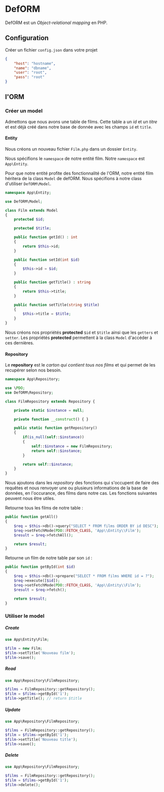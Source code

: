 # DefORM

DefORM est un *Object-relational mapping* en PHP.

## Configuration

Créer un fichier `config.json` dans votre projet 

```json
{
    "host": "hostname",
    "name": "dbname",
    "user": "root",
    "pass": "root"
}
```

## l'ORM

### Créer un model

Admettons que nous avons une table de films. Cette table a un *id* et un *titre* et est déjà créé dans notre base de donnée avec les champs `id` et `title`.

#### Entity

Nous créons un nouveau fichier `Film.php` dans un dossier `Entity`.

Nous spécifions le `namespace` de notre entité film. Notre `namespace` est `App\Entity`.

Pour que notre entité profite des fonctionnalité de l'ORM, notre entité film héritera de la class `Model` de defORM. Nous spécifions à notre class d'utiliser `DefORM\Model`.

```php
namespace App\Entity;

use DefORM\Model;

class Film extends Model 
{
    protected $id;

    protected $title;

    public function getId() : int 
    {
        return $this->id;
    }

    public function setId(int $id)
    {
        $this->id = $id;
    }

    public function getTitle() : string 
    {
        return $this->title;
    }

    public function setTitle(string $title)
    {
        $this->title = $title;
    }
}
```

Nous créons nos propriétés **protected** `$id` et `$title` ainsi que les `getters` et `setter`. Les propriétés **protected** permettent à la class `Model` d'accéder à ces dernières.

#### Repository

Le **repository** est le *carton qui contient tous nos films* et qui permet de les recupérer selon nos besoin.

```php
namespace App\Repository;

use \PDO;
use DefORM\Repository;

class FilmRepository extends Repository {

    private static $instance = null;

    private function __construct() { }

    public static function getRepository()
    {
        if(is_null(self::$instance))
        {
            self::$instance = new FilmRepository;
            return self::$instance;
        }

        return self::$instance;
    }
}
```

Nous ajoutons dans les *repository* des fonctions qui s'occupent de faire des requêtes et nous renvoyer une ou plusieurs informations de la base de données, en l'occurance, des films dans notre cas. Les fonctions suivantes peuvent nous être utiles. 

Retourne tous les films de notre table :

```php
public function getAll()
{
    $req = $this->db()->query("SELECT * FROM films ORDER BY id DESC");
    $req->setFetchMode(PDO::FETCH_CLASS, 'App\\Entity\\Film');
    $result = $req->fetchAll();

    return $result;
}
```

Retourne un film de notre table par son `id` :

```php
public function getById(int $id)
{
    $req = $this->db()->prepare("SELECT * FROM films WHERE id = ?");
    $req->execute([$id]);
    $req->setFetchMode(PDO::FETCH_CLASS, 'App\\Entity\\Film');
    $result = $req->fetch();
    
    return $result;
}
```

### Utiliser le model

##### Create

```php
use App\Entity\Film;

$film = new Film;
$film->setTitle('Nouveau film');
$film->save();
```

##### Read

```php
use App\Repository\FilmRepository;

$films = FilmRepository::getRepository();
$film = $films->getById('1');
$film->getTitle(); // return $title
```

##### Update

```php
use App\Repository\FilmRepository;

$films = FilmRepository::getRepository();
$film = $films->getById('1');
$film->setTitle('Nouveau title');
$film->save();
```

##### Delete

```php
use App\Repository\FilmRepository;

$films = FilmRepository::getRepository();
$film = $films->getById('1');
$film->delete();